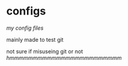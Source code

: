 # configs

*my config files*


mainly made to test git

not sure if misuseing git or not *hmmmmmmmmmmmmmmmmmmmmmmmm*

